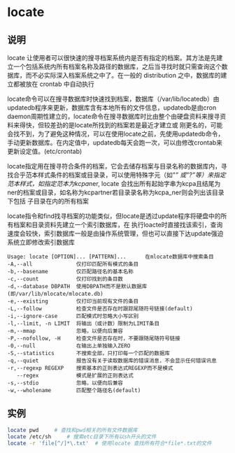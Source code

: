 # **locate**

## 说明

locate 让使用者可以很快速的搜寻档案系统内是否有指定的档案。其方法是先建立一个包括系统内所有档案名称及路径的数据库，之后当寻找时就只需查询这个数据库，而不必实际深入档案系统之中了。在一般的 distribution 之中，数据库的建立都被放在 crontab 中自动执行

locate命令可以在搜寻数据库时快速找到档案，数据库（/var/lib/locatedb）由updatedb程序来更新，数据库含有本地所有的文件信息，updatedb是由cron daemon周期性建立的，locate命令在搜寻数据库时比由整个由硬盘资料来搜寻资料来得快，但较差劲的是locate所找到的档案若是最近才建立或 刚更名的，可能会找不到，为了避免这种情况，可以在使用locate之前，先使用updatedb命令，手动更新数据库。在内定值中，updatedb每天会跑一次，可以由修改crontab来更新设定值。(etc/crontab)

locate指定用在搜寻符合条件的档案，它会去储存档案与目录名称的数据库内，寻找合乎范本样式条件的档案或目录录，可以使用特殊字元（如”*” 或”?”等）来指定范本样式，如指定范本为kcpa*ner, locate 会找出所有起始字串为kcpa且结尾为ner的档案或目录，如名称为kcpartner若目录录名称为kcpa_ner则会列出该目录下包括 子目录在内的所有档案

locate指令和find找寻档案的功能类似，但locate是透过update程序将硬盘中的所有档案和目录资料先建立一个索引数据库，在 执行loacte时直接找该索引，查询速度会较快，索引数据库一般是由操作系统管理，但也可以直接下达update强迫系统立即修改索引数据库



```info
Usage: locate [OPTION]... [PATTERN]...      在mlocate数据库中搜索条目
-A,--all              仅打印匹配所有模式的条目
-b,--basename         仅匹配路径名的基本名称
-c,--count            仅打印找到的条目数
-d,--database DBPATH  使用DBPATH而不是默认数据库(即/var/lib/mlocate/mlocate.db)
-e,--existing         仅打印当前现有文件的条目
-L,--follow           检查文件是否存在时跟踪尾随符号链接(default)
-i,--ignore-case      匹配模式时忽略大小写区别
-l,--limit, -n LIMIT  将输出（或计数）限制为LIMIT条目
-m,--mmap             忽略，以便向后兼容
-P,--nofollow, -H     检查文件是否存在时，不要跟随尾随符号链接
-0,--null             在输出上单独输入ZERO
-S,--statistics       不搜索全部，只打印每一个匹配的数据库
-q,--quiet            报告没有关于读取数据库的错误消息，不会显示任何错误讯息
-r,--regexp REGEXP    搜索基本的正则表达式REGEXP而不是模式
   --regex            模式是扩展的正则表达式
-s,--stdio            忽略，以便向后兼容
-w,--wholename        匹配整个路径名(default)

```

## 实例

```bash
locate pwd     # 查找和pwd相关的所有文件数据库
locate /etc/sh     # 搜索etc目录下所有以sh开头的文件
locate -r 'file[^/]*\.txt'  # 使用locate 查找所有符合*file*.txt的文件
```
